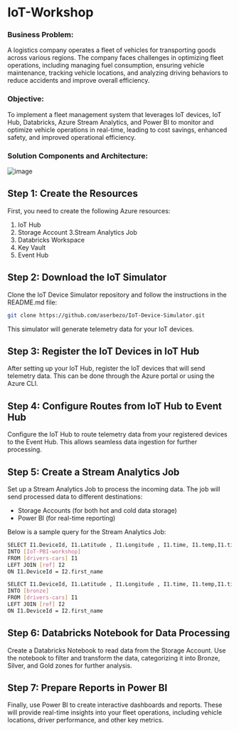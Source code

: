 # IoT-Workshop



### Business Problem:
A logistics company operates a fleet of vehicles for transporting goods across various regions. 
The company faces challenges in optimizing fleet operations, including managing fuel consumption, ensuring vehicle maintenance, tracking vehicle locations, and analyzing driving behaviors to reduce accidents and improve overall efficiency.


### Objective:
To implement a fleet management system that leverages IoT devices, IoT Hub, Databricks, Azure Stream Analytics, and Power BI to monitor and optimize vehicle operations in real-time, leading to cost savings, enhanced safety, and improved operational efficiency.


### Solution Components and Architecture:

![image](https://github.com/user-attachments/assets/d0b57eb0-3377-49f4-98d5-8900c7007062)



## Step 1: Create the Resources

First, you need to create the following Azure resources:

1. IoT Hub
2. Storage Account
3.Stream Analytics Job
4. Databricks Workspace
5. Key Vault
6. Event Hub

## Step 2: Download the IoT Simulator

Clone the IoT Device Simulator repository and follow the instructions in the README.md file:

```sh
git clone https://github.com/aserbezo/IoT-Device-Simulator.git
```

This simulator will generate telemetry data for your IoT devices.


## Step 3: Register the IoT Devices in IoT Hub

After setting up your IoT Hub, register the IoT devices that will send telemetry data. This can be done through the Azure portal or using the Azure CLI.

## Step 4: Configure Routes from IoT Hub to Event Hub

Configure the IoT Hub to route telemetry data from your registered devices to the Event Hub. This allows seamless data ingestion for further processing.

## Step 5: Create a Stream Analytics Job

Set up a Stream Analytics Job to process the incoming data. The job will send processed data to different destinations:

- Storage Accounts (for both hot and cold data storage)
- Power BI (for real-time reporting)

Below is a sample query for the Stream Analytics Job:

```sh
SELECT I1.DeviceId, I1.Latitude , I1.Longitude , I1.time, I1.temp,I1.tire_press,I1.speed,I1.alert,I2.driver_id ,I2.first_name,I2.last_name , I2.car_model, I2.experiance,I2.car_mileage_km
INTO [IoT-PBI-workshop]
FROM [drivers-cars] I1 
LEFT JOIN [ref] I2
ON I1.DeviceId = I2.first_name

SELECT I1.DeviceId, I1.Latitude , I1.Longitude , I1.time, I1.temp,I1.tire_press,I1.speed,I1.alert,I2.driver_id ,I2.first_name,I2.last_name , I2.car_model, I2.experiance,I2.car_mileage_km
INTO [bronze]
FROM [drivers-cars] I1 
LEFT JOIN [ref] I2
ON I1.DeviceId = I2.first_name
```

## Step 6: Databricks Notebook for Data Processing

Create a Databricks Notebook to read data from the Storage Account. Use the notebook to filter and transform the data, categorizing it into Bronze, Silver, and Gold zones for further analysis.

## Step 7: Prepare Reports in Power BI

Finally, use Power BI to create interactive dashboards and reports. These will provide real-time insights into your fleet operations, including vehicle locations, driver performance, and other key metrics.
